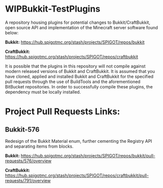 # WIPBukkit-TestPlugins
A repository housing plugins for potential changes to Bukkit/CraftBukkit, open source API and implementation of the Minecraft server software found below:

**Bukkit:** https://hub.spigotmc.org/stash/projects/SPIGOT/repos/bukkit

**CraftBukkit:** https://hub.spigotmc.org/stash/projects/SPIGOT/repos/craftbukkit

It is possible that the plugins in this repository will not compile against modern released versions of Bukkit and CraftBukkit. It is assumed that you have cloned, applied and installed Bukkit and CraftBukkit for the specified pull requests through the use of BuildTools and the aforementioned BitBucket repositories. In order to successfully compile these plugins, the dependency must be locally installed.

# Project Pull Requests Links:

## Bukkit-576
Redesign of the Bukkit Material enum, further cementing the Registry API and separating items from blocks.

**Bukkit:** https://hub.spigotmc.org/stash/projects/SPIGOT/repos/bukkit/pull-requests/576/overview

**CraftBukkit:** https://hub.spigotmc.org/stash/projects/SPIGOT/repos/craftbukkit/pull-requests/791/overview
